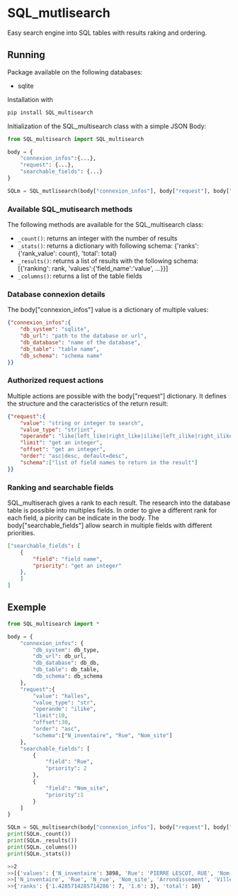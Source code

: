 # SQL_mutlisearch
Easy search engine into SQL tables with results raking and ordering.

## Running

Package available on the following databases:
* sqlite

Installation with 
```bash
pip install SQL_multisearch
```

Initialization of the SQL_multisearch class with a simple JSON Body:
```python
from SQL_multisearch import SQL_multisearch

body = {
    "connexion_infos":{...},
    "request": {...},
    "searchable_fields": {...}
}

SQLm = SQL_mutlisearch(body["connexion_infos"], body["request"], body["searchable_fields"])
```

### Available SQL_mutisearch methods

The following methods are available for the SQL_multisearch class:
* `_count()`: returns an integer with the number of results
* `_stats()`: returns a dictionary with following schema:
{'ranks': {'rank_value': count}, 'total': total}
* `_results()`: returns a list of results with the following schema: [{'ranking': rank, 'values':{'field_name':'value', ...}}]
* `_columns()`: returns a list of the table fields

### Database connexion details

The body["connexion_infos"] value is a dictionary of multiple values:
```json
{"connexion_infos":{
    "db_system": "sqlite",
    "db_url": "path to the database or url",
    "db_database": "name of the database",
    "db_table": "table name",
    "db_schema": "schema name"
}}
```

### Authorized request actions

Multiple actions are possible with the body["request"] dictionary. It defines the structure and the caracteristics of the return result:
```json
{"request":{
    "value": "string or integer to search",
    "value_type": "str|int",
    "operande": "like|left_like|right_like|ilike|left_ilike|right_ilike|=|>|>=|<|<=",
    "limit": "get an integer",
    "offset": "get an integer",
    "order": "asc|desc, default=desc",
    "schema":["list of field names to return in the result"]
}}
```

### Ranking and searchable fields
SQL_multiserach gives a rank to each result. The research into the database table is possible into multiples fields. In order to give a different rank for each field, a piority can be indicate in the body. The body["searchable_fields"] allow search in multiple fields with different priorities.
```json
["searchable_fields": [
    {
        "field": "field name",
        "priority": "get an integer"
    },
    ]
]
```

## Exemple
```python
from SQL_multisearch import *

body = {
    "connexion_infos": {
        "db_system": db_type,
        "db_url": db_url,
        "db_database": db_db,
        "db_table": db_table,
        "db_schema": db_schema
    },
    "request":{
        "value": "halles",
        "value_type": "str",
        "operande": "ilike",
        "limit":10,
        "offset":30,
        "order": "asc",
        "schema":["N_inventaire", "Rue", "Nom_site"]
    },
    "searchable_fields": [
        {
            "field": "Rue",
            "priority": 2
        },
        {
            "field": "Nom_site",
            "priority":1
        }
    ]
}

SQLm = SQL_multisearch(body["connexion_infos"], body["request"], body["searchable_fields"])
print(SQLm._count())
print(SQLm._results())
print(SQLm._columns())
print(SQLm._stats())
```

```bash
>>2
>>[{'values': {'N_inventaire': 3898, 'Rue': 'PIERRE LESCOT, RUE', 'Nom_site': 'HALLES_BALTARD'}, 'ranking': 1.4285714285714286}, {'values': {'N_inventaire': 3899, 'Rue': 'PIERRE LESCOT, RUE', 'Nom_site': 'HALLES_BALTARD'}, 'ranking': 1.4285714285714286}, {'values': {'N_inventaire': 3900, 'Rue': 'PIERRE LESCOT, RUE', 'Nom_site': 'HALLES_BALTARD'}, 'ranking': 1.4285714285714286}, {'values': {'N_inventaire': 3901, 'Rue': 'PIERRE LESCOT, RUE', 'Nom_site': 'HALLES_BALTARD'}, 'ranking': 1.4285714285714286}, {'values': {'N_inventaire': 3902, 'Rue': 'PIERRE LESCOT, RUE', 'Nom_site': 'HALLES_BALTARD'}, 'ranking': 1.4285714285714286}, {'values': {'N_inventaire': 3903, 'Rue': 'PIERRE LESCOT, RUE', 'Nom_site': 'HALLES_BALTARD'}, 'ranking': 1.4285714285714286}, {'values': {'N_inventaire': 3905, 'Rue': 'PIERRE LESCOT, RUE', 'Nom_site': 'HALLES_BALTARD'}, 'ranking': 1.4285714285714286}, {'values': {'N_inventaire': 131, 'Rue': 'BERGER, RUE', 'Nom_site': 'LES_HALLES'}, 'ranking': 1.6}, {'values': {'N_inventaire': 132, 'Rue': 'BERGER, RUE', 'Nom_site': 'LES_HALLES'}, 'ranking': 1.6}, {'values': {'N_inventaire': 133, 'Rue': 'BERGER, RUE', 'Nom_site': 'LES_HALLES'}, 'ranking': 1.6}]
>>['N_inventaire', 'Rue', 'N_rue', 'Nom_site', 'Arrondissement', 'Ville', 'Latitude_x', 'Longitude_y', 'Support', 'Couleur', 'Taille', 'Date_prise_vue', 'Photographe', 'Date_construction', 'Architecte', 'Classement_MH', 'Generalite_architecture', 'Mot_cle1', 'Mot_cle2', 'Mot_cle3', 'Mot_cle4', 'Mot_cle5', 'Mot_cle6', 'Cote_base', 'Cote_classement', 'Date_inventaire', 'Auteur']
>>{'ranks': {'1.4285714285714286': 7, '1.6': 3}, 'total': 10}
```
